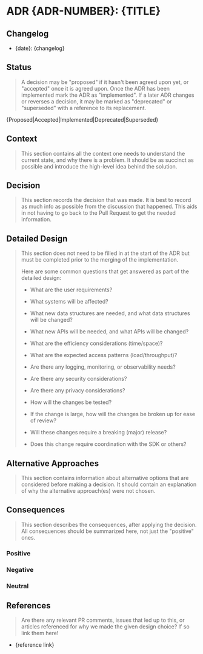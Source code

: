 # ADR {ADR-NUMBER}: {TITLE}

## Changelog

- {date}: {changelog}

## Status

> A decision may be "proposed" if it hasn't been agreed upon yet, or "accepted"
once it is agreed upon. Once the ADR has been implemented mark the ADR as
"implemented". If a later ADR changes or reverses a decision, it may be marked
as "deprecated" or "superseded" with a reference to its replacement.

{Proposed|Accepted|Implemented|Deprecated|Superseded}

## Context

> This section contains all the context one needs to understand the current state, and why there is a problem. It should be as succinct as possible and introduce the high-level idea behind the solution.

## Decision

> This section records the decision that was made.
> It is best to record as much info as possible from the discussion that happened. This aids in not having to go back to the Pull Request to get the needed information.

## Detailed Design

> This section does not need to be filled in at the start of the ADR but must be completed prior to the merging of the implementation.
>
> Here are some common questions that get answered as part of the detailed design:
>
> - What are the user requirements?
>
> - What systems will be affected?
>
> - What new data structures are needed, and what data structures will be changed?
>
> - What new APIs will be needed, and what APIs will be changed?
>
> - What are the efficiency considerations (time/space)?
>
> - What are the expected access patterns (load/throughput)?
>
> - Are there any logging, monitoring, or observability needs?
>
> - Are there any security considerations?
>
> - Are there any privacy considerations?
>
> - How will the changes be tested?
>
> - If the change is large, how will the changes be broken up for ease of review?
>
> - Will these changes require a breaking (major) release?
>
> - Does this change require coordination with the SDK or others?

## Alternative Approaches

> This section contains information about alternative options that are considered before making a decision. It should contain an explanation of why the alternative approach(es) were not chosen.

## Consequences

> This section describes the consequences, after applying the decision. All consequences should be summarized here, not just the "positive" ones.

### Positive

### Negative

### Neutral

## References

> Are there any relevant PR comments, issues that led up to this, or articles referenced for why we made the given design choice? If so link them here!

- {reference link}
